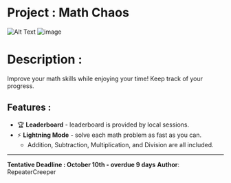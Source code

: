 # Project : Math Chaos


![Alt Text](https://i.imgur.com/POfxawA.gif)
![image](https://user-images.githubusercontent.com/2164489/138029270-2d5c9000-3a85-4de6-a49a-ea2f19a1dcbf.png)


# Description :
Improve your math skills while enjoying your time! Keep track of your progress. 

## Features :
- 🏆 **Leaderboard** - leaderboard is provided by local sessions.
- ⚡ **Lightning Mode** - solve each math problem as fast as you can.
   - Addition, Subtraction, Multiplication, and Division are all included.
 
---

**Tentative Deadline : October 10th - overdue 9 days**
**Author**: RepeaterCreeper
